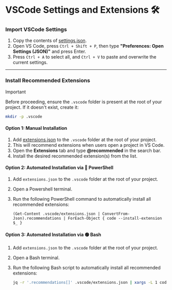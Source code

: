 # VSCode Settings and Extensions 🛠️

### Import VSCode Settings

1. Copy the contents of [settings.json](https://github.com/wazeerc/vsc/blob/master/settings.json).
2. Open VS Code, press `Ctrl + Shift + P`, then type **"Preferences: Open Settings (JSON)"** and press Enter.
3. Press `Ctrl + A` to select all, and `Ctrl + V` to paste and overwrite the current settings.
  
***

### Install Recommended Extensions

> [!IMPORTANT]
> Before proceeding, ensure the `.vscode` folder is present at the root of your project. If it doesn't exist, create it:
>```bash
>mkdir -p .vscode
>```

#### Option 1: Manual Installation

1. Add [extensions.json](https://github.com/wazeerc/vsc/blob/master/extensions.json) to the `.vscode` folder at the root of your project.
2. This will recommend extensions when users open a project in VS Code.
3. Open the **Extensions** tab and type **@recommended** in the search bar.
4. Install the desired recommended extension(s) from the list.

#### Option 2: Automated Installation via 🔵 PowerShell

1. Add `extensions.json` to the `.vscode` folder at the root of your project.
2. Open a Powershell terminal.
3. Run the following PowerShell command to automatically install all recommended extensions:

   ```pwsh
   (Get-Content .vscode/extensions.json | ConvertFrom-Json).recommendations | ForEach-Object { code --install-extension $_ }

#### Option 3: Automated Installation via 🟢 Bash

1. Add `extensions.json` to the `.vscode` folder at the root of your project.
2. Open a Bash terminal.
3. Run the following Bash script to automatically install all recommended extensions:

   ```bash
   jq -r '.recommendations[]' .vscode/extensions.json | xargs -L 1 code --install-extension
